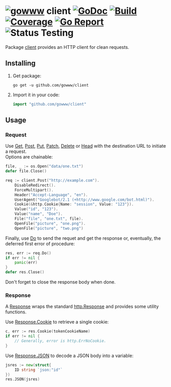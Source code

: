 # [![gowww](https://avatars.githubusercontent.com/u/18078923?s=20)](https://github.com/gowww) client [![GoDoc](https://godoc.org/github.com/gowww/client?status.svg)](https://godoc.org/github.com/gowww/client) [![Build](https://travis-ci.org/gowww/client.svg?branch=master)](https://travis-ci.org/gowww/client) [![Coverage](https://coveralls.io/repos/github/gowww/client/badge.svg?branch=master)](https://coveralls.io/github/gowww/client?branch=master) [![Go Report](https://goreportcard.com/badge/github.com/gowww/client)](https://goreportcard.com/report/github.com/gowww/client) ![Status Testing](https://img.shields.io/badge/status-testing-orange.svg)

Package [client](https://godoc.org/github.com/gowww/client) provides an HTTP client for clean requests.

## Installing

1. Get package:

	```Shell
	go get -u github.com/gowww/client
	```

2. Import it in your code:

	```Go
	import "github.com/gowww/client"
	```

## Usage

### Request

Use [Get](https://godoc.org/github.com/gowww/client#Get), [Post](https://godoc.org/github.com/gowww/client#Post), [Put](https://godoc.org/github.com/gowww/client#Put), [Patch](https://godoc.org/github.com/gowww/client#Patch), [Delete](https://godoc.org/github.com/gowww/client#Delete) or [Head](https://godoc.org/github.com/gowww/client#Head) with the destination URL to initiate a request.  
Options are chainable:

```Go
file, _ := os.Open("data/one.txt")
defer file.Close()

req := client.Post("http://example.com").
	DisableRedirect().
	ForceMultipart().
	Header("Accept-Language", "en").
	UserAgent("Googlebot/2.1 (+http://www.google.com/bot.html)").
	Cookie(&http.Cookie{Name: "session", Value: "123"}).
	Value("id", "123").
	Value("name", "Doe").
	File("file", "one.txt", file).
	OpenFile("picture", "one.png").
	OpenFile("picture", "two.png")
```

Finally, use [Do](https://godoc.org/github.com/gowww/client#Do) to send the requet and get the response or, eventually, the deferred first error of procedure:

```Go
res, err := req.Do()
if err != nil {
	panic(err)
}
defer res.Close()
```

Don't forget to close the response body when done.

### Response

A [Response](https://godoc.org/github.com/gowww/client#Response) wraps the standard [http.Response](https://golang.org/pkg/net/http/#Response) and provides some utility functions.

Use [Response.Cookie](https://godoc.org/github.com/gowww/client#Response.Cookie) to retrieve a single cookie:

```Go
c, err := res.Cookie(tokenCookieName)
if err != nil {
	// Generally, error is http.ErrNoCookie.
}
```

Use [Response.JSON](https://godoc.org/github.com/gowww/client#Response.JSON) to decode a JSON body into a variable:

```Go
jsres := new(struct{
	ID string `json:"id"`
})
res.JSON(jsres)
```
